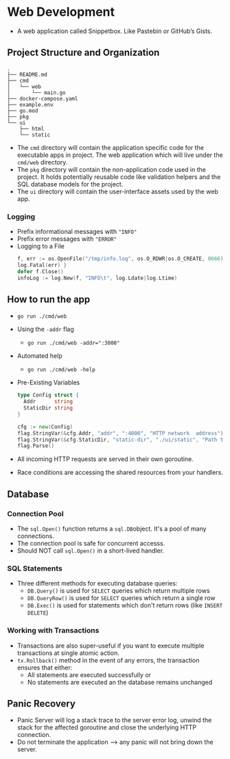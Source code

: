 # Web Development
- A web application called Snippetbox. Like Pastebin or GitHub’s Gists.
## Project Structure and Organization
```
.
├── README.md
├── cmd
│   └── web
│       └── main.go
├── docker-compose.yaml
├── example.env
├── go.mod
├── pkg
└── ui
    ├── html
    └── static
```

- The `cmd` directory will contain the application specific code for the executable apps in project. The web application which will live under the `cmd/web` directory.
- The `pkg` directory will contain the non-application code used in the project. It holds potentially reusable code like validation helpers and the SQL database models for the project.
- The `ui` directory will contain the user-interface assets used by the web app.
### Logging
- Prefix informational messages with `"INFO"`
- Prefix error messages with `"ERROR"`
- Logging to a File
  ```go
  f, err := os.OpenFile("/tmp/info.log", os.O_RDWR|os.O_CREATE, 0666) if err != nil {
  log.Fatal(err) }
  defer f.Close()
  infoLog := log.New(f, "INFO\t", log.Ldate|log.Ltime)
  ```

## How to run the app
- `go run ./cmd/web`
- Using the `-addr` flag
  - `go run ./cmd/web -addr=":3000"`
- Automated help
  - `go run ./cmd/web -help`

- Pre-Existing Variables
  ```go
  type Config struct {
    Addr      string
    StaticDir string
  }

  cfg := new(Config)
  flag.StringVar(&cfg.Addr, "addr", ":4000", "HTTP network  address")
  flag.StringVar(&cfg.StaticDir, "static-dir", "./ui/static", "Path to static assets")
  flag.Parse()
  ```

- All incoming HTTP requests are served in their own goroutine.
- Race conditions are accessing the shared resources from your handlers.

## Database
### Connection Pool
- The `sql.Open()` function returns a `sql.DB`object. It's a pool of many connections.
- The connection pool is safe for concurrent accesss.
- Should NOT call `sql.Open()` in a short-lived handler.
### SQL Statements
- Three different methods for executing database queries:
  - `DB.Query()` is used for `SELECT` queries which return multiple rows
  - `DB.QueryRow()` is used for `SELECT` queries which return a single row
  - `DB.Exec()` is used for statements which don't return rows (like `INSERT` `DELETE`)
### Working with Transactions
- Transactions are also super-useful if you want to execute multiple transactions at single atomic action.
- `tx.Rollback()` method in the event of any errors, the transaction ensures that either:
  - All statements are executed successfully or
  - No statements are executed an the database remains unchanged

## Panic Recovery
- Panic Server will log a stack trace to the server error log, unwind the stack for the affected goroutine and close the underlying HTTP connection.
- Do not terminate the application --> any panic will not bring down the server.